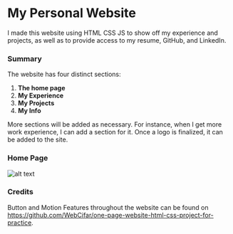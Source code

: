 # My Personal Website
I made this website using HTML CSS JS to show off my experience and projects, as well as to provide access to my resume, GitHub, and LinkedIn.

### Summary
The website has four distinct sections:
1. **The home page**
2. **My Experience**
3. **My Projects**
4. **My Info**

More sections will be added as necessary. For instance, when I get more work experience, I can add a section for it.
Once a logo is finalized, it can be added to the site.

### Home Page
![alt text](https://media.discordapp.net/attachments/928022919337103393/1086439620067201064/image.png?width=1365&height=733)

### Credits
Button and Motion Features throughout the website can be found on <https://github.com/WebCifar/one-page-website-html-css-project-for-practice>.